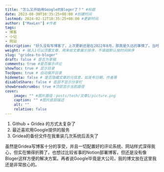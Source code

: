 ```yaml
---
title: "怎么又开始用Google的Bloger了？" #标题
date: 2023-08-30T10:35:25+08:00 #创建时间
lastmod: 2024-02-12T10:35:25+08:00 #更新时间
author: ["MaxLen"] #作者
tags: 
- 博客
- 小记
- 网站
description: "好久没有写博客了，上次更新还是在2022年8月，那真是久远的事情了。当时还在用Gridea写博客，但为啥不用了呢？" #描述
weight: # 输入1可以顶置文章，用来给文章展示排序，不填就默认按时间排序
slug: "gridea-to-bloger"
draft: false # 是否为草稿
comments: true #是否展示评论
showToc: true # 显示目录
TocOpen: true # 自动展开目录
hidemeta: false # 是否隐藏文章的元信息，如发布日期、作者等
disableShare: false # 底部不显示分享栏
showbreadcrumbs: true #顶部显示当前路径
cover:
    image: "" #图片路径：posts/tech/文章1/picture.png
    caption: "" #图片底部描述
    alt: ""
    relative: false
---
```


1. Github + Gridea 的方式太复杂了
2. 最近喜欢用Google提供的服务
3. Gridea的备份文件在我重装几次系统后丢失了

虽然是Gridea写博客十分的享受，并且一切配置好的评论系统、网站样式深得我心，但实在懒得折腾了。也想过比较省事的Notion部署博客，但还是没有像Bloger这样方便的解决方案。再者说Google毕竟是大公司，我的博文放在这里我还是非常放心的。